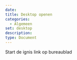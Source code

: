```yaml
---
date:
title: Desktop openen
categories:
  - Algemeen
set: desktop
description:
type: Document
---
```


Start de ignis link op bureaublad